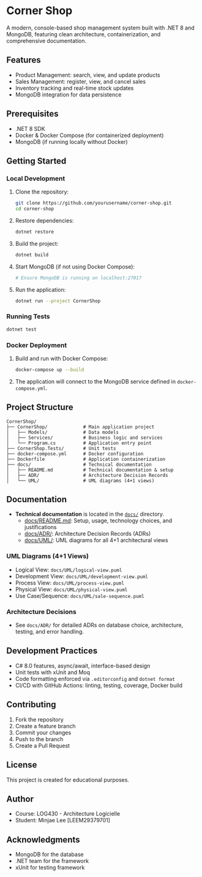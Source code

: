 # Corner Shop

A modern, console-based shop management system built with .NET 8 and MongoDB, featuring clean architecture, containerization, and comprehensive documentation.

## Features

- Product Management: search, view, and update products
- Sales Management: register, view, and cancel sales
- Inventory tracking and real-time stock updates
- MongoDB integration for data persistence

## Prerequisites

- .NET 8 SDK
- Docker & Docker Compose (for containerized deployment)
- MongoDB (if running locally without Docker)

## Getting Started

### Local Development

1. Clone the repository:
   ```bash
   git clone https://github.com/yourusername/corner-shop.git
   cd corner-shop
   ```
2. Restore dependencies:
   ```bash
   dotnet restore
   ```
3. Build the project:
   ```bash
   dotnet build
   ```
4. Start MongoDB (if not using Docker Compose):
   ```bash
   # Ensure MongoDB is running on localhost:27017
   ```
5. Run the application:
   ```bash
   dotnet run --project CornerShop
   ```

### Running Tests

```bash
dotnet test
```

### Docker Deployment

1. Build and run with Docker Compose:
   ```bash
   docker-compose up --build
   ```
2. The application will connect to the MongoDB service defined in `docker-compose.yml`.

## Project Structure

```
CornerShop/
├── CornerShop/             # Main application project
│   ├── Models/             # Data models
│   ├── Services/           # Business logic and services
│   └── Program.cs          # Application entry point
├── CornerShop.Tests/       # Unit tests
├── docker-compose.yml      # Docker configuration
├── Dockerfile              # Application containerization
├── docs/                   # Technical documentation
│   ├── README.md           # Technical documentation & setup
│   ├── ADR/                # Architecture Decision Records
│   └── UML/                # UML diagrams (4+1 views)
```

## Documentation

- **Technical documentation** is located in the [`docs/`](docs/) directory.
  - [docs/README.md](docs/README.md): Setup, usage, technology choices, and justifications
  - [docs/ADR/](docs/ADR/): Architecture Decision Records (ADRs)
  - [docs/UML/](docs/UML/): UML diagrams for all 4+1 architectural views

### UML Diagrams (4+1 Views)
- Logical View: `docs/UML/logical-view.puml`
- Development View: `docs/UML/development-view.puml`
- Process View: `docs/UML/process-view.puml`
- Physical View: `docs/UML/physical-view.puml`
- Use Case/Sequence: `docs/UML/sale-sequence.puml`

### Architecture Decisions
- See `docs/ADR/` for detailed ADRs on database choice, architecture, testing, and error handling.

## Development Practices
- C# 8.0 features, async/await, interface-based design
- Unit tests with xUnit and Moq
- Code formatting enforced via `.editorconfig` and `dotnet format`
- CI/CD with GitHub Actions: linting, testing, coverage, Docker build

## Contributing
1. Fork the repository
2. Create a feature branch
3. Commit your changes
4. Push to the branch
5. Create a Pull Request

## License
This project is created for educational purposes.

## Author
- Course: LOG430 - Architecture Logicielle
- Student: Minjae Lee [LEEM29379701]

## Acknowledgments
- MongoDB for the database
- .NET team for the framework
- xUnit for testing framework
